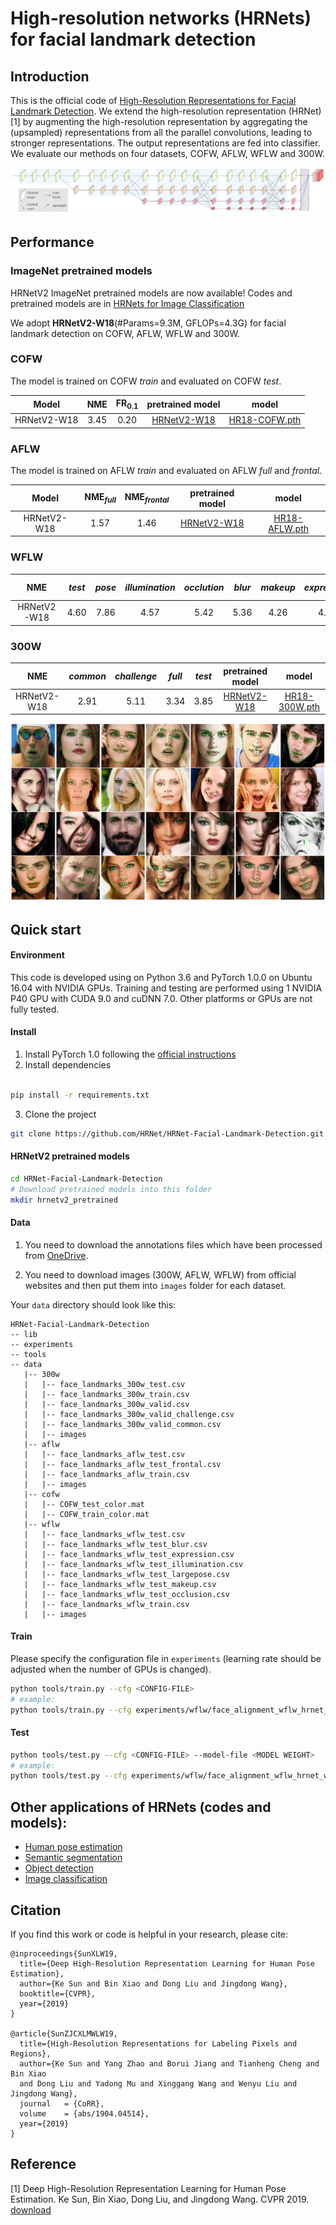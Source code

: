 # High-resolution networks (HRNets) for facial landmark detection
## Introduction 
This is the official code of [High-Resolution Representations for Facial Landmark Detection](https://arxiv.org/pdf/1904.04514.pdf). 
We extend the high-resolution representation (HRNet) [1] by augmenting the high-resolution representation by aggregating the (upsampled) 
representations from all the parallel convolutions, leading to stronger representations. The output representations are fed into
classifier. We evaluate our methods on four datasets, COFW, AFLW, WFLW and 300W.

<div align=center>

![](images/hrnet.jpg)

</div>

## Performance
### ImageNet pretrained models
HRNetV2 ImageNet pretrained models are now available! Codes and pretrained models are in [HRNets for Image Classification](https://github.com/HRNet/HRNet-Image-Classification)


We adopt **HRNetV2-W18**(#Params=9.3M, GFLOPs=4.3G) for facial landmark detection on COFW, AFLW, WFLW and 300W.

### COFW

The model is trained on COFW *train* and evaluated on COFW *test*.

| Model | NME | FR<sub>0.1</sub>|pretrained model|model|
|:--:|:--:|:--:|:--:|:--:|
|HRNetV2-W18  | 3.45 | 0.20 | [HRNetV2-W18](https://1drv.ms/u/s!Aus8VCZ_C_33cMkPimlmClRvmpw) | [HR18-COFW.pth](https://1drv.ms/u/s!AiWjZ1LamlxzdFIsEUQl8jgUaMk)|


### AFLW
The model is trained on AFLW *train* and evaluated on AFLW *full* and *frontal*.

| Model | NME<sub>*full*</sub> | NME<sub>*frontal*</sub> | pretrained model|model|
|:--:|:--:|:--:|:--:|:--:|
|HRNetV2-W18 | 1.57 | 1.46 | [HRNetV2-W18](https://1drv.ms/u/s!Aus8VCZ_C_33cMkPimlmClRvmpw) | [HR18-AFLW.pth](https://1drv.ms/u/s!AiWjZ1Lamlxzc7xumEw810iBLTc)|

### WFLW

| NME |  *test* | *pose* | *illumination* | *occlution* | *blur* | *makeup* | *expression* | pretrained model|model|
|:--:|:--:|:--:|:--:|:--:|:--:|:--:|:--:|:--:|:--:|
|HRNetV2-W18 | 4.60 | 7.86 | 4.57 | 5.42 | 5.36 | 4.26 | 4.78 | [HRNetV2-W18](https://1drv.ms/u/s!Aus8VCZ_C_33cMkPimlmClRvmpw) | [HR18-WFLW.pth](https://1drv.ms/u/s!AiWjZ1LamlxzdTsr_9QZCwJsn5U)|


### 300W

| NME | *common*| *challenge* | *full* | *test*|  pretrained model|model|
|:--:|:--:|:--:|:--:|:--:|:--:|:--:|
|HRNetV2-W18 | 2.91 | 5.11 | 3.34 | 3.85 | [HRNetV2-W18](https://1drv.ms/u/s!Aus8VCZ_C_33cMkPimlmClRvmpw) | [HR18-300W.pth](https://1drv.ms/u/s!AiWjZ1LamlxzeYLmza1XU-4WhnQ)|


![](images/face.png)

## Quick start
#### Environment
This code is developed using on Python 3.6 and PyTorch 1.0.0 on Ubuntu 16.04 with NVIDIA GPUs. Training and testing are 
performed using 1 NVIDIA P40 GPU with CUDA 9.0 and cuDNN 7.0. Other platforms or GPUs are not fully tested.

#### Install
1. Install PyTorch 1.0 following the [official instructions](https://pytorch.org/)
2. Install dependencies
````bash

pip install -r requirements.txt
````
3. Clone the project
````bash 
git clone https://github.com/HRNet/HRNet-Facial-Landmark-Detection.git
````

#### HRNetV2 pretrained models
```bash
cd HRNet-Facial-Landmark-Detection
# Download pretrained models into this folder
mkdir hrnetv2_pretrained
```
#### Data

1. You need to download the annotations files which have been processed from [OneDrive](https://1drv.ms/u/s!AiWjZ1LamlxzdmYbSkHpPYhI8Ms).

2. You need to download images (300W, AFLW, WFLW) from official websites and then put them into `images` folder for each dataset.

Your `data` directory should look like this:

````
HRNet-Facial-Landmark-Detection
-- lib
-- experiments
-- tools
-- data
   |-- 300w
   |   |-- face_landmarks_300w_test.csv
   |   |-- face_landmarks_300w_train.csv
   |   |-- face_landmarks_300w_valid.csv
   |   |-- face_landmarks_300w_valid_challenge.csv
   |   |-- face_landmarks_300w_valid_common.csv
   |   |-- images
   |-- aflw
   |   |-- face_landmarks_aflw_test.csv
   |   |-- face_landmarks_aflw_test_frontal.csv
   |   |-- face_landmarks_aflw_train.csv
   |   |-- images
   |-- cofw
   |   |-- COFW_test_color.mat
   |   |-- COFW_train_color.mat  
   |-- wflw
   |   |-- face_landmarks_wflw_test.csv
   |   |-- face_landmarks_wflw_test_blur.csv
   |   |-- face_landmarks_wflw_test_expression.csv
   |   |-- face_landmarks_wflw_test_illumination.csv
   |   |-- face_landmarks_wflw_test_largepose.csv
   |   |-- face_landmarks_wflw_test_makeup.csv
   |   |-- face_landmarks_wflw_test_occlusion.csv
   |   |-- face_landmarks_wflw_train.csv
   |   |-- images

````

#### Train
Please specify the configuration file in `experiments` (learning rate should be adjusted when the number of GPUs is changed).
````bash
python tools/train.py --cfg <CONFIG-FILE>
# example:
python tools/train.py --cfg experiments/wflw/face_alignment_wflw_hrnet_w18.yaml
````

#### Test
````bash
python tools/test.py --cfg <CONFIG-FILE> --model-file <MODEL WEIGHT> 
# example:
python tools/test.py --cfg experiments/wflw/face_alignment_wflw_hrnet_w18.yaml --model-file HR18-WFLW.pth
````

 
## Other applications of HRNets (codes and models):
* [Human pose estimation](https://github.com/leoxiaobin/deep-high-resolution-net.pytorch)
* [Semantic segmentation](https://github.com/HRNet/HRNet-Semantic-Segmentation)
* [Object detection](https://github.com/HRNet/HRNet-Object-Detection)
* [Image classification](https://github.com/HRNet/HRNet-Image-Classification)
 
## Citation
If you find this work or code is helpful in your research, please cite:
````
@inproceedings{SunXLW19,
  title={Deep High-Resolution Representation Learning for Human Pose Estimation},
  author={Ke Sun and Bin Xiao and Dong Liu and Jingdong Wang},
  booktitle={CVPR},
  year={2019}
}

@article{SunZJCXLMWLW19,
  title={High-Resolution Representations for Labeling Pixels and Regions},
  author={Ke Sun and Yang Zhao and Borui Jiang and Tianheng Cheng and Bin Xiao 
  and Dong Liu and Yadong Mu and Xinggang Wang and Wenyu Liu and Jingdong Wang},
  journal   = {CoRR},
  volume    = {abs/1904.04514},
  year={2019}
}
````

## Reference
[1] Deep High-Resolution Representation Learning for Human Pose Estimation. Ke Sun, Bin Xiao, Dong Liu, and Jingdong Wang. CVPR 2019. [download](https://arxiv.org/pdf/1902.09212.pdf)

